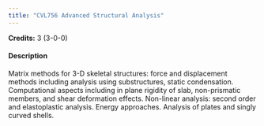 ```yaml
---
title: "CVL756 Advanced Structural Analysis"
---
```

**Credits:** 3 (3-0-0)

#### Description
Matrix methods for 3-D skeletal structures: force and displacement methods including analysis using substructures, static condensation. Computational aspects including in plane rigidity of slab, non-prismatic members, and shear deformation effects. Non-linear analysis: second order and elastoplastic analysis. Energy approaches. Analysis of plates and singly curved shells.